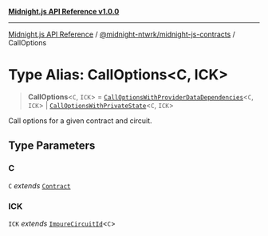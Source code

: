 [**Midnight.js API Reference v1.0.0**](../../../README.md)

***

[Midnight.js API Reference](../../../packages.md) / [@midnight-ntwrk/midnight-js-contracts](../README.md) / CallOptions

# Type Alias: CallOptions\<C, ICK\>

> **CallOptions**\<`C`, `ICK`\> = [`CallOptionsWithProviderDataDependencies`](CallOptionsWithProviderDataDependencies.md)\<`C`, `ICK`\> \| [`CallOptionsWithPrivateState`](CallOptionsWithPrivateState.md)\<`C`, `ICK`\>

Call options for a given contract and circuit.

## Type Parameters

### C

`C` *extends* [`Contract`](../../midnight-js-types/interfaces/Contract.md)

### ICK

`ICK` *extends* [`ImpureCircuitId`](../../midnight-js-types/type-aliases/ImpureCircuitId.md)\<`C`\>
